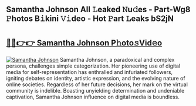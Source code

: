 ## Samantha Johnson All 𝙻eaked 𝙽u𝚍es - Part-Wg8 𝙿hotos B𝚒kini 𝚅𝚒deo - Hot 𝙿art 𝙻eaks bS2jN

# <h2><a href="http://ld7jonz.urlbe.top/?page=Samantha+Johnson">🔗🔗👉👉 Samantha Johnson P𝚑oto𝚜Vid𝚎o</a></h2>

[![Samantha Johnson](https://i.imgur.com/eBuTRDB.gif)](http://ld7jonz.urlbe.top/?page=Samantha+Johnson)
Samantha Johnson, a paradoxical and complex persona, challenges simple categorization. Her pioneering use of digital media for self-representation has enthralled and infuriated followers, igniting debates on identity, artistic expression, and the evolving nature of online societies. Regardless of her future decisions, her mark on the virtual community is indelible. Boasting unyielding determination and undeniable captivation, Samantha Johnson influence on digital media is boundless.
